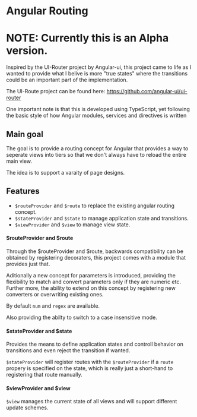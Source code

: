 # Angular Routing

# NOTE: Currently this is an Alpha version.

Inspired by the UI-Router project by Angular-ui, this project came to life as I wanted
to provide what I belive is more "true states" where the transitions could be
an important part of the implementation.

The UI-Route project can be found here: https://github.com/angular-ui/ui-router

One important note is that this is developed using TypeScript, yet following the
basic style of how Angular modules, services and directives is written

## Main goal

The goal is to provide a routing concept for Angular that provides a way to
seperate views into tiers so that we don't always have to reload the entire main view.

The idea is to support a varaity of page designs.

## Features

* `$routeProvider` and `$route` to replace the existing angular routing concept.
* `$stateProvider` and `$state` to manage application state and transitions.
* `$viewProvider` and `$view` to manage view state.

#### $routeProvider and $route

Through the $routeProvider and $route, backwards compatibility can be obtained
by registering decoraters, this project comes with a module that provides just that.

Aditionally a new concept for parameters is introduced, providing the flexibility to
match and convert parameters only if they are numeric etc. Further more, the ability
to extend on this concept by registering new converters or overwriting existing ones.

By default `num` and `regex` are available.

Also providing the abilty to switch to a case insensitive mode.

#### $stateProvider and $state

Provides the means to define application states and controll behavior on transitions
and even reject the transition if wanted.

`$stateProvider` will register routes with the `$routeProvider` if a `route` propery
is specified on the state, which is really just a short-hand to registering that route
manually.

#### $viewProvider and $view

`$view` manages the current state of all views and will support different update schemes.

